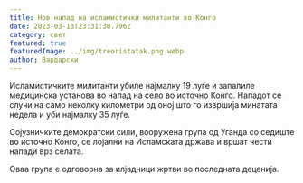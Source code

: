 ```yaml
---
title: Нов напад на исламистички милитанти во Конго
date: 2023-03-13T23:31:30.796Z
category: свет
featured: true
featuredImage: ../img/treoristatak.png.webp
author: Вардарски
---
```


Исламистичките милитанти убиле најмалку 19 луѓе и запалиле медицинска установа во напад на село во источно Конго. Нападот се случи на само неколку километри од оној што го извршија минатата недела и уби најмалку 35 луѓе.

Сојузничките демократски сили, вооружена група од Уганда со седиште во источно Конго, се лојални на Исламската држава и вршат чести напади врз селата.

Оваа група е одговорна за илјадници жртви во последната деценија.
